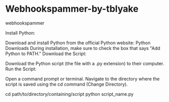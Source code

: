 # Webhookspammer-by-tblyake
webhookspammer 

Install Python:

Download and install Python from the official Python website: Python Downloads
During installation, make sure to check the box that says "Add Python to PATH."
Download the Script:

Download the Python script (the file with a .py extension) to their computer.
Run the Script:

Open a command prompt or terminal.
Navigate to the directory where the script is saved using the cd command (Change Directory).

cd path/to/directory/containing/script
python script_name.py
